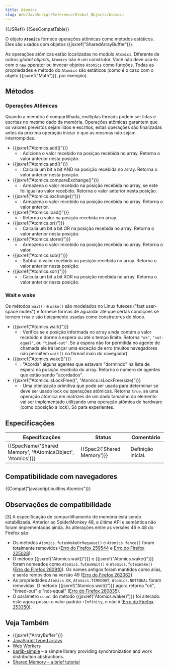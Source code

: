 ```yaml
---
title: Atomics
slug: Web/JavaScript/Reference/Global_Objects/Atomics
---
```


{{JSRef}} {{SeeCompatTable}}

O objeto **`Atomics`** fornece operações atômicas como metodos estáticos. Eles são usados com objetos {{jsxref("SharedArrayBuffer")}}.

As operações atômicas estão localizadas no modulo `Atomics`. Diferente de outros _global objects_, `Atomics` não é um construtor. Você não deve usa-lo com o [`new` operator](/pt-BR/docs/Web/JavaScript/Reference/Operators/new) ou invocar objetos `Atomics` como funções. Todas as propriedades e método do `Atomics` são estáticos (como é o caso com o objeto {{jsxref("Math")}}, por exemplo).

## Métodos

### Operações Atômicas

Quando a memória é compartilhada, multiplas threads podem ser lidas e escritas no mesmo dado da memória. Operações atômicas garantem que os valores previstos sejam lidos e escritos, estas operações são finalizadas antes da próxima operação iniciar e que as mesmas não sejam interrompidas.

- {{jsxref("Atomics.add()")}}
  - : Adiciona o valor recebido na posiçao recebida no array. Retorna o valor anterior nesta posição.
- {{jsxref("Atomics.and()")}}
  - : Calcula um bit a bit AND na posição recebida no array. Retorna o valor anterior nesta posição.
- {{jsxref("Atomics.compareExchange()")}}
  - : Armazena o valor recebido na posição recebida no array, se este foi igual ao valor recebido. Retorna o valor anterior nesta posição.
- {{jsxref("Atomics.exchange()")}}
  - : Armazena o valor recebido na posição recebida no array. Retorna o valor anterior.
- {{jsxref("Atomics.load()")}}
  - : Retorna o valor na posição recebida no array.
- {{jsxref("Atomics.or()")}}
  - : Calcula um bit a bit OR na posição recebida no array. Retorna o valor anterior nesta posição.
- {{jsxref("Atomics.store()")}}
  - : Armazena o valor recebido na posição recebida no array. Retorna o valor.
- {{jsxref("Atomics.sub()")}}
  - : Subtrai o valor recebido na posição recebida no array. Retorna o valor anterior nesta posição.
- {{jsxref("Atomics.xor()")}}
  - : Calcula um bit a bit XOR na posição recebida no array. Retorna o valor anterior nesta posição.

### Wait e wake

Os métodos `wait()` e `wake()` são modelados no Linux futexes ("fast user-space mutex") e fornece formas de aguardar até que certas condições se tornem `true` e são tipicamente usadas como construtores de bloco.

- {{jsxref("Atomics.wait()")}}
  - : Verifica se a posição informada no array ainda contém a valor recebido e dorme à espera ou até o tempo limite. Retorna `"ok"`, `"not-equal"`, ou `"timed-out"`. Se a espera não for permitida no agente de chamada ele irá lançar uma exceção de erro (muitos navegadores não permitem `wait()` na thread main do navegador).
- {{jsxref("Atomics.wake()")}}
  - : "Acorda" alguns agentes que estavam "dormindo" na lista de espera na posição recebida do array. Retorna o número de agentes que estão sendo "acordados".
- {{jsxref("Atomics.isLockFree()", "Atomics.isLockFree(size)")}}
  - : Uma otimização primitiva que pode ser usada para determinar se deve ser usado lock ou operações atômicas. Retorna `true`, se uma operação atômica em matrizes de um dado tamanho do elemento vai ser implementado utilizando uma operação atômica de hardware (como oposição a lock). Só para experientes.

## Especificações

| Especificações                                                               | Status                               | Comentário         |
| ---------------------------------------------------------------------------- | ------------------------------------ | ------------------ |
| {{SpecName('Shared Memory', '#AtomicsObject', 'Atomics')}} | {{Spec2('Shared Memory')}} | Definição inicial. |

## Compatibilidade com navegadores

{{Compat("javascript.builtins.Atomics")}}

## Observações de compatibilidade

\[3] A especificação de compartilhamento de memória está sendo estabilizada. Anterior ao SpiderMonkey 48, a última API e semântica não foram implementadas ainda. As alterações entre as versões 46 e 48 do Firefox são:

- Os métodos `Atomics.futexWakeOrRequeue()` e `Atomics.fence()` foram totalmente removidos ([Erro do Firefox 259544](https://bugzil.la/259544) e [Erro do Firefox 225028](https://bugzil.la/225028)).
- O método {{jsxref("Atomics.wait()")}} e {{jsxref("Atomics.wake()")}} foram nomeados como `Atomics.futexWait()` e `Atomics.futexWake()` ([Erro do Firefox 260910](https://bugzil.la/260910)). Os nomes antigos foram mantidos como alias, e serão removidos na versão 49 ([Erro do Firefox 262062](https://bugzil.la/262062)).
- As propriedades `Atomics.OK`, `Atomics.TIMEDOUT`, `Atomics.NOTEQUAL` foram removidas. O método {{jsxref("Atomics.wait()")}} agora retorna "ok", "timed-out" e "not-equal" ([Erro do Firefox 260835](https://bugzil.la/260835)).
- O parâmetro `count` do método {{jsxref("Atomics.wake()")}} foi alterado: este agora possui o valor padrão `+Infinity`, e não `0` ([Erro do Firefox 253350](https://bugzil.la/253350)).

## Veja Também

- {{jsxref("ArrayBuffer")}}
- [JavaScript typed arrays](/pt-BR/docs/Web/JavaScript/Typed_arrays)
- [Web Workers](/pt-BR/docs/Web/API/Web_Workers_API)
- [parlib-simple](https://github.com/lars-t-hansen/parlib-simple) – a simple library providing synchronization and work distribution abstractions.
- [Shared Memory – a brief tutorial](https://github.com/tc39/ecmascript_sharedmem/blob/master/TUTORIAL.md)
